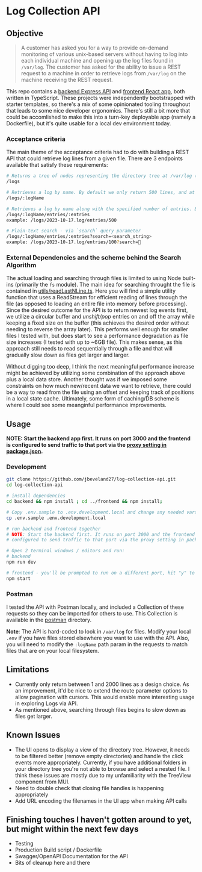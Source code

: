 # Log Collection API

## Objective

> A customer has asked you for a way to provide on-demand monitoring of various unix-based servers without having to log into each individual machine and opening up the log files found in `/var/log`. The customer has asked for the ability to issue a REST request to a machine in order to retrieve logs from `/var/log` on the machine receiving the REST request.

This repo contains a [backend Express API](./backend) and [frontend React app](./frontend), both written in TypeScript. These projects were independently bootstrapped with starter templates, so there's a mix of some opinionated tooling throughout that leads to some nice developer ergonomics. There's still a bit more that could be accomlished to make this into a turn-key deployable app (namely a Dockerfile), but it's quite usable for a local dev environment today.

### Acceptance criteria

The main theme of the acceptance criteria had to do with building a REST API that could retrieve log lines from a given file. There are 3 endpoints available that satisfy these requirements:

```bash
# Returns a tree of nodes representing the directory tree at /var/log (this path is hard-coded in local .env file).
/logs

# Retrieves a log by name. By default we only return 500 lines, and at max 2000.
/logs/:logName

# Retrieves a log by name along with the specified number of entries. By default we only return 500 lines, and at max 2000.
/logs/:logName/entries/:entries
example: /logs/2023-10-17.log/entries/500

# Plain-text search - via `search` query parameter
/logs/:logName/entries/:entries?search=<search_string>
example: /logs/2023-10-17.log/entries/100?search=🚀
```

### External Dependencies and the scheme behind the Search Algorithm

The actual loading and searching through files is limited to using Node built-ins (primarily the `fs` module). The main idea for searching throught the file is contained in [utils/readLastNLine.ts](./backend/src/utils/readLastNLine.ts). Here you will find a simple utility function that uses a ReadStream for efficient reading of lines through the file (as opposed to loading an entire file into memory before processing). Since the desired outcome for the API is to return newest log events first, we utilize a circular buffer and _unshift/pop_ entries on and off the array while keeping a fixed size on the buffer (this achieves the desired order without needing to reverse the array later). This performs well enough for smaller files I tested with, but does start to see a performance degradation as file size increases (I tested with up to ~6GB file). This makes sense, as this approach still needs to read sequentially through a file and that will gradually slow down as files get larger and larger.

Without digging too deep, I think the next meaningful performance increase might be achieved by utilizing some combination of the approach above plus a local data store. Another thought was if we imposed some constraints on how much new/recent data we want to retrieve, there could be a way to read from the file using an offset and keeping track of positions in a local state cache. Ultimately, some form of caching/DB scheme is where I could see some meanginful performance improvements.

## Usage

**NOTE: Start the backend app first. It runs on port 3000 and the frontend is configured to send traffic to that port via the [proxy setting in package.json](https://github.com/jbeveland27/log-collection-api/blob/main/frontend/package.json#L32).**

### Development

```bash
git clone https://github.com/jbeveland27/log-collection-api.git
cd log-collection-api

# install dependencies
cd backend && npm install ; cd ../frontend && npm install;

# Copy .env.sample to .env.development.local and change any needed vars if desired
cp .env.sample .env.development.local

# run backend and frontend together
# NOTE: Start the backend first. It runs on port 3000 and the frontend is
# configured to send traffic to that port via the proxy setting in package.json

# Open 2 terminal windows / editors and run:
# backend
npm run dev

# frontend - you'll be prompted to run on a different port, hit "y" to accept
npm start
```

### Postman

I tested the API with Postman locally, and included a Collection of these requests so they can be imported for others to use. This Collection is available in the [postman](./postman/) directory.

**Note**: The API is hard-coded to look in `/var/log` for files. Modify your local `.env` if you have files stored elsewhere you want to use with the API. Also, you will need to modify the `:logName` path param in the requests to match files that are on your local filesystem.

## Limitations

* Currently only return between 1 and 2000 lines as a design choice. As an improvement, it'd be nice to extend the route parameter options to allow pagination with cursors. This would enable more interesting usage in exploring Logs via API.
* As mentioned above, searching through files begins to slow down as files get larger.

## Known Issues

* The UI opens to display a view of the directory tree. However, it needs to be filtered better (remove empty directories) and handle the click events more appropriately. Currently, if you have additional folders in your directory tree you're not able to browse and select a nested file. I think these issues are mostly due to my unfamiliarity with the TreeView component from MUI.
* Need to double check that closing file handles is happening appropriately
* Add URL encoding the filenames in the UI app when making API calls

## Finishing touches I haven't gotten around to yet, but might within the next few days

* Testing
* Production Build script / Dockerfile
* Swagger/OpenAPI Documentation for the API
* Bits of cleanup here and there
